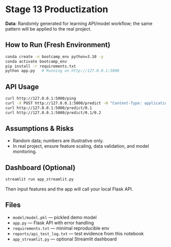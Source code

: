 # Stage 13 Productization

**Data**: Randomly generated for learning API/model workflow; the same pattern will be applied to the real project.

## How to Run (Fresh Environment)
```bash
conda create -n bootcamp_env python=3.10 -y
conda activate bootcamp_env
pip install -r requirements.txt
python app.py   # Running on http://127.0.0.1:5000
```

## API Usage
```bash
curl http://127.0.0.1:5000/ping
curl -X POST http://127.0.0.1:5000/predict -H "Content-Type: application/json" -d '{"features":[0.1,0.2]}'
curl http://127.0.0.1:5000/predict/0.1
curl http://127.0.0.1:5000/predict/0.1/0.2
```

## Assumptions & Risks
- Random data; numbers are illustrative only.
- In real project, ensure feature scaling, data validation, and model monitoring.

## Dashboard (Optional)
```bash
streamlit run app_streamlit.py
```
Then input features and the app will call your local Flask API.

## Files
- `model/model.pkl` — pickled demo model
- `app.py` — Flask API with error handling
- `requirements.txt` — minimal reproducible env
- `reports/api_test_log.txt` — test evidence from this notebook
- `app_streamlit.py` — optional Streamlit dashboard
